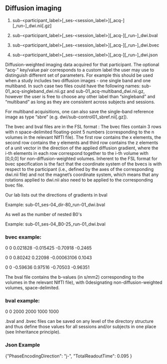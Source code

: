 ## Diffusion imaging

  1) sub-<participant_label>[_ses-<session_label>][_acq-<label>][_run-<index>]_dwi.nii[.gz]
  
  2) sub-<participant_label>[_ses-<session_label>][_acq-<label>][_run-<index>]_dwi.bval
  
  3) sub-<participant_label>[_ses-<session_label>][_acq-<label>][_run-<index>]_dwi.bvec
  
  4) sub-<participant_label>[_ses-<session_label>][_acq-<label>][_run-<index>]_dwi.json

Diffusion-weighted imaging data acquired for that participant. The optional “acq-<label>” key/value pair
corresponds to a custom label the user may use to distinguish different set of parameters. For example this should
be used when a study includes two diffusion images - one single band and one multiband. In such case two files
could have the following names: sub-01_acq-singleband_dwi.nii.gz and sub-01_acq-multiband_dwi.nii.gz, however the user is free to choose any other label than “singleband” and “multiband” as long as they are consistent across subjects and sessions.

For multiband acquisitions, one can also save the single-band reference image as type “sbre” (e.g. dwi/sub-control01_sbref.nii[.gz]).

The bvec and bval files are in the FSL format : The bvec files contain 3 rows with n space-delimited floating-point 5 numbers (corresponding to the n volumes in the relevant NIfTI file). The first row contains the x elements, the second row contains the y elements and third row contains the z elements of a unit vector in the direction of the applied diffusion gradient, where the i-th elements in each row correspond together to the i-th volume with [0,0,0] for non-diffusion-weighted volumes. Inherent to the FSL format for bvec specification is the fact that the coordinate system of the bvecs is with respect to the participant (i.e., defined by the axes of the corresponding dwi.nii file) and not the magnet’s coordinate system, which means that any rotations applied to dwi.nii also need to be applied to the corresponding bvec file.

Our lab lists out the directions of gradients in bval

Example: sub-01_ses-04_dir-80_run-01_dwi.bval

As well as the number of nested B0's

Example: sub-01_ses-04_B0-25_run-01_dwi.bval


### bvec example: 

0 0 0.021828 -0.015425 -0.70918 -0.2465

0 0 0.80242 0.22098 -0.00063106 0.1043

0 0 -0.59636 0.97516 -0.70503 -0.96351

The bval file contains the b-values (in s/mm2) corresponding to the volumes in the relevant NIfTI file), with 0designating non-diffusion-weighted volumes, space-delimited.

### bval example: 

0 0 2000 2000 1000 1000

.bval and .bvec files can be saved on any level of the directory structure and thus define those values for all sessions
and/or subjects in one place (see Inheritance principle).

### Json Example

{"PhaseEncodingDirection": "j-",
"TotalReadoutTime": 0.095
}

